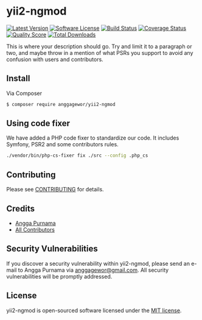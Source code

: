 # yii2-ngmod

[![Latest Version](https://img.shields.io/github/release/anggagewor/yii2-ngmod.svg?style=flat-square)](https://github.com/anggagewor/yii2-ngmod/releases)
[![Software License](https://img.shields.io/badge/license-MIT-brightgreen.svg?style=flat-square)](LICENSE.md)
[![Build Status](https://img.shields.io/travis/anggagewor/yii2-ngmod/master.svg?style=flat-square)](https://travis-ci.org/anggagewor/yii2-ngmod)
[![Coverage Status](https://img.shields.io/scrutinizer/coverage/g/anggagewor/yii2-ngmod.svg?style=flat-square)](https://scrutinizer-ci.com/g/anggagewor/yii2-ngmod/code-structure)
[![Quality Score](https://img.shields.io/scrutinizer/g/anggagewor/yii2-ngmod.svg?style=flat-square)](https://scrutinizer-ci.com/g/anggagewor/yii2-ngmod)
[![Total Downloads](https://img.shields.io/packagist/dt/anggagewor/yii2-ngmod.svg?style=flat-square)](https://packagist.org/packages/anggagewor/yii2-ngmod)

This is where your description should go. Try and limit it to a paragraph or two, and maybe throw in a mention of what
PSRs you support to avoid any confusion with users and contributors.

## Install

Via Composer

```bash
$ composer require anggagewor/yii2-ngmod
```

## Using code fixer

We have added a PHP code fixer to standardize our code. It includes Symfony, PSR2 and some contributors rules. 

```bash 
./vendor/bin/php-cs-fixer fix ./src --config .php_cs
```


## Contributing

Please see [CONTRIBUTING](CONTRIBUTING.md) for details.

## Credits

- [Angga Purnama](https://github.com/anggagewor)
- [All Contributors](../../contributors)

## Security Vulnerabilities

If you discover a security vulnerability within yii2-ngmod, please send an e-mail to Angga Purnama via [anggagewor@gmail.com](mailto:anggagewor@gmail.com). All security vulnerabilities will be promptly addressed.

## License

yii2-ngmod is open-sourced software licensed under the [MIT license](LICENSE.md).
